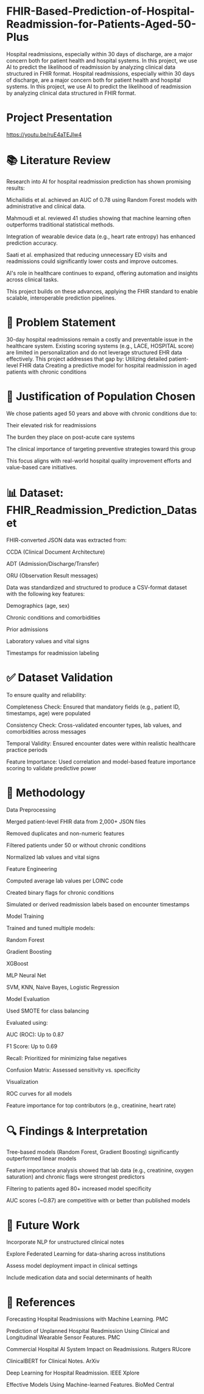 # FHIR-Based-Prediction-of-Hospital-Readmission-for-Patients-Aged-50-Plus
Hospital readmissions, especially within 30 days of discharge, are a major concern both for patient health and hospital systems. In this project, we use AI to predict the likelihood of readmission by analyzing clinical data structured in FHIR format. 
Hospital readmissions, especially within 30 days of discharge, are a major concern both for patient health and hospital systems. In this project, we use AI to predict the likelihood of readmission by analyzing clinical data structured in FHIR format.
# Project Presentation
https://youtu.be/ruE4aTEJlw4

# 📚 Literature Review

Research into AI for hospital readmission prediction has shown promising results:

Michailidis et al. achieved an AUC of 0.78 using Random Forest models with administrative and clinical data.

Mahmoudi et al. reviewed 41 studies showing that machine learning often outperforms traditional statistical methods.

Integration of wearable device data (e.g., heart rate entropy) has enhanced prediction accuracy.

Saati et al. emphasized that reducing unnecessary ED visits and readmissions could significantly lower costs and improve outcomes.

AI's role in healthcare continues to expand, offering automation and insights across clinical tasks.

This project builds on these advances, applying the FHIR standard to enable scalable, interoperable prediction pipelines.

# 🎯 Problem Statement

30-day hospital readmissions remain a costly and preventable issue in the healthcare system. Existing scoring systems (e.g., LACE, HOSPITAL score) are limited in personalization and do not leverage structured EHR data effectively. This project addresses that gap by: Utilizing detailed patient-level FHIR data
Creating a predictive model for hospital readmission in aged patients with chronic conditions

# 👥 Justification of Population Chosen

We chose patients aged 50 years and above with chronic conditions due to:

Their elevated risk for readmissions

The burden they place on post-acute care systems

The clinical importance of targeting preventive strategies toward this group

This focus aligns with real-world hospital quality improvement efforts and value-based care initiatives.

# 📊 Dataset: FHIR_Readmission_Prediction_Dataset

FHIR-converted JSON data was extracted from:

CCDA (Clinical Document Architecture)

ADT (Admission/Discharge/Transfer)

ORU (Observation Result messages)

Data was standardized and structured to produce a CSV-format dataset with the following key features:

Demographics (age, sex)

Chronic conditions and comorbidities

Prior admissions

Laboratory values and vital signs

Timestamps for readmission labeling

# ✅ Dataset Validation

To ensure quality and reliability:

Completeness Check: Ensured that mandatory fields (e.g., patient ID, timestamps, age) were populated

Consistency Check: Cross-validated encounter types, lab values, and comorbidities across messages

Temporal Validity: Ensured encounter dates were within realistic healthcare practice periods

Feature Importance: Used correlation and model-based feature importance scoring to validate predictive power

# 🔧 Methodology

Data Preprocessing

Merged patient-level FHIR data from 2,000+ JSON files

Removed duplicates and non-numeric features

Filtered patients under 50 or without chronic conditions

Normalized lab values and vital signs

Feature Engineering

Computed average lab values per LOINC code

Created binary flags for chronic conditions

Simulated or derived readmission labels based on encounter timestamps

Model Training

Trained and tuned multiple models:

Random Forest

Gradient Boosting

XGBoost

MLP Neural Net

SVM, KNN, Naive Bayes, Logistic Regression

Model Evaluation

Used SMOTE for class balancing

Evaluated using:

AUC (ROC): Up to 0.87

F1 Score: Up to 0.69

Recall: Prioritized for minimizing false negatives

Confusion Matrix: Assessed sensitivity vs. specificity

Visualization

ROC curves for all models

Feature importance for top contributors (e.g., creatinine, heart rate)

# 🔍 Findings & Interpretation

Tree-based models (Random Forest, Gradient Boosting) significantly outperformed linear models

Feature importance analysis showed that lab data (e.g., creatinine, oxygen saturation) and chronic flags were strongest predictors

Filtering to patients aged 80+ increased model specificity

AUC scores (~0.87) are competitive with or better than published models

# 🔭 Future Work

Incorporate NLP for unstructured clinical notes

Explore Federated Learning for data-sharing across institutions

Assess model deployment impact in clinical settings

Include medication data and social determinants of health

# 🔗 References

Forecasting Hospital Readmissions with Machine Learning. PMC

Prediction of Unplanned Hospital Readmission Using Clinical and Longitudinal Wearable Sensor Features. PMC

Commercial Hospital AI System Impact on Readmissions. Rutgers RUcore

ClinicalBERT for Clinical Notes. ArXiv

Deep Learning for Hospital Readmission. IEEE Xplore

Effective Models Using Machine-learned Features. BioMed Central

